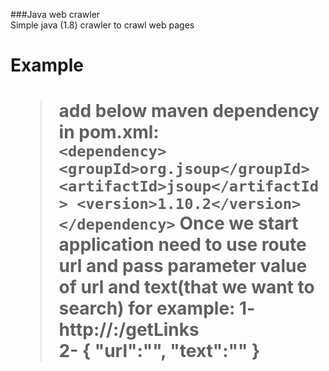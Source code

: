 ###Java web crawler <br /> Simple java (1.8) crawler to crawl web pages <h1>Example<h1>
> add below maven dependency in pom.xml:<br />
		```
>		<dependency>
>			<groupId>org.jsoup</groupId>
>			<artifactId>jsoup</artifactId>
>			<version>1.10.2</version>
		</dependency>
		```
 Once we start application need to use route url and  pass parameter value of url and text(that we want to search) for example:
1- http://<Domain>:<PORT>/getLinks <br />
2- {
	"url":"<URL>",
	"text":"<TEXT>"
}


